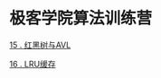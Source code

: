 # 极客学院算法训练营







[15 . 红黑树与AVL](/LeetCode/极客学院算法训练营/红黑树.md)

[16 . LRU缓存](/LeetCode/极客学院算法训练营/LRU缓存.md)

